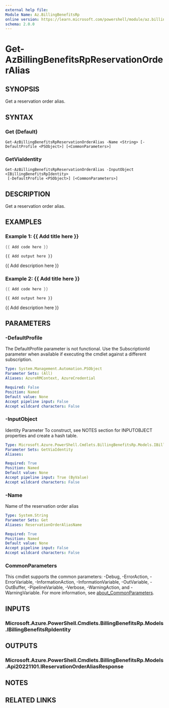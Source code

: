 ```yaml
---
external help file:
Module Name: Az.BillingBenefitsRp
online version: https://learn.microsoft.com/powershell/module/az.billingbenefitsrp/get-azbillingbenefitsrpreservationorderalias
schema: 2.0.0
---
```


# Get-AzBillingBenefitsRpReservationOrderAlias

## SYNOPSIS
Get a reservation order alias.

## SYNTAX

### Get (Default)
```
Get-AzBillingBenefitsRpReservationOrderAlias -Name <String> [-DefaultProfile <PSObject>] [<CommonParameters>]
```

### GetViaIdentity
```
Get-AzBillingBenefitsRpReservationOrderAlias -InputObject <IBillingBenefitsRpIdentity>
 [-DefaultProfile <PSObject>] [<CommonParameters>]
```

## DESCRIPTION
Get a reservation order alias.

## EXAMPLES

### Example 1: {{ Add title here }}
```powershell
{{ Add code here }}
```

```output
{{ Add output here }}
```

{{ Add description here }}

### Example 2: {{ Add title here }}
```powershell
{{ Add code here }}
```

```output
{{ Add output here }}
```

{{ Add description here }}

## PARAMETERS

### -DefaultProfile
The DefaultProfile parameter is not functional.
Use the SubscriptionId parameter when available if executing the cmdlet against a different subscription.

```yaml
Type: System.Management.Automation.PSObject
Parameter Sets: (All)
Aliases: AzureRMContext, AzureCredential

Required: False
Position: Named
Default value: None
Accept pipeline input: False
Accept wildcard characters: False
```

### -InputObject
Identity Parameter
To construct, see NOTES section for INPUTOBJECT properties and create a hash table.

```yaml
Type: Microsoft.Azure.PowerShell.Cmdlets.BillingBenefitsRp.Models.IBillingBenefitsRpIdentity
Parameter Sets: GetViaIdentity
Aliases:

Required: True
Position: Named
Default value: None
Accept pipeline input: True (ByValue)
Accept wildcard characters: False
```

### -Name
Name of the reservation order alias

```yaml
Type: System.String
Parameter Sets: Get
Aliases: ReservationOrderAliasName

Required: True
Position: Named
Default value: None
Accept pipeline input: False
Accept wildcard characters: False
```

### CommonParameters
This cmdlet supports the common parameters: -Debug, -ErrorAction, -ErrorVariable, -InformationAction, -InformationVariable, -OutVariable, -OutBuffer, -PipelineVariable, -Verbose, -WarningAction, and -WarningVariable. For more information, see [about_CommonParameters](http://go.microsoft.com/fwlink/?LinkID=113216).

## INPUTS

### Microsoft.Azure.PowerShell.Cmdlets.BillingBenefitsRp.Models.IBillingBenefitsRpIdentity

## OUTPUTS

### Microsoft.Azure.PowerShell.Cmdlets.BillingBenefitsRp.Models.Api20221101.IReservationOrderAliasResponse

## NOTES

## RELATED LINKS

